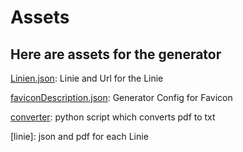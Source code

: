# Assets

## Here are assets for the generator

[Linien.json](https://github.com/kaaax0815/geis-bus-schedule/blob/main/assets/Linien.json): Linie and Url for the Linie

[faviconDescription.json](https://github.com/kaaax0815/geis-bus-schedule/blob/main/assets/faviconDescription.json): Generator Config for Favicon

[converter](https://github.com/kaaax0815/geis-bus-schedule/tree/main/assets/converter): python script which converts pdf to txt

[linie]: json and pdf for each Linie
